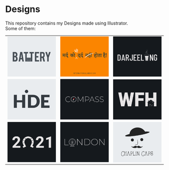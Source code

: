# Designs
This repository contains my Designs made using Illustrator.<br>
Some of them:<br>
<table>
<tr><td><img src="./2020-11/png/28.11.2020.png"></td><td><img src="./2020-11/png/19.11.2020.png"></td><td><img src="./2020-12/png/31.12.2020.png"></td></tr>
<tr><td><img src="./2020-11/png/23.11.2020.png"></td><td><img src="./2020-12/png/12.12.2020.png"></td><td><img src="./2021-01/png/05.01.2021.png"></td></tr>
<tr><td><img src="./2021-01/png/01.01.2021.png"></td><td><img src="./2020-12/png/16.12.2020.png"></td><td><img src="./2020-11/png/18.11.2020.png"></td></tr>
</table>
